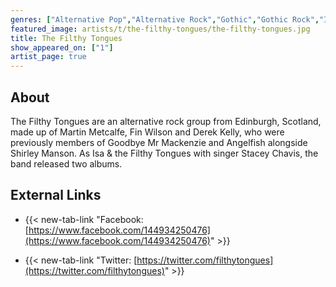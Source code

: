 ```yaml
---
genres: ["Alternative Pop","Alternative Rock","Gothic","Gothic Rock","Indie Pop","Indie Rock","Surf Rock"]
featured_image: artists/t/the-filthy-tongues/the-filthy-tongues.jpg
title: The Filthy Tongues
show_appeared_on: ["1"]
artist_page: true
---
```

## About

The Filthy Tongues are an alternative rock group from Edinburgh, Scotland, made up of Martin Metcalfe, Fin Wilson and Derek Kelly, who were previously members of Goodbye Mr Mackenzie and Angelfish alongside Shirley Manson. As Isa & the Filthy Tongues with singer Stacey Chavis, the band released two albums.

## External Links

- {{< new-tab-link "Facebook: [https://www.facebook.com/144934250476](https://www.facebook.com/144934250476)" >}}


- {{< new-tab-link "Twitter: [https://twitter.com/filthytongues](https://twitter.com/filthytongues)" >}}


